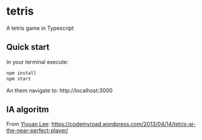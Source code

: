 # tetris
A tetris game in Typescript

## Quick start

In your terminal execute:

```bash
npm install
npm start
```

An them navigate to: http://localhost:3000

## IA algoritm

From [Yiyuan Lee](https://github.com/LeeYiyuan):
https://codemyroad.wordpress.com/2013/04/14/tetris-ai-the-near-perfect-player/
